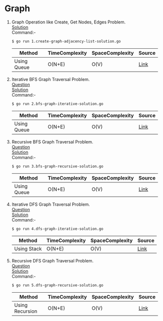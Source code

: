 # Graph
1. Graph Operation like Create, Get Nodes, Edges Problem.
   <br /> [Solution](/15.%20Graph/1.create-graph-adjacency-list-solution.go)
   <br /> Command:-
   ```shell
   $ go run 1.create-graph-adjacency-list-solution.go
   ```

   | Method | TimeComplexity | SpaceComplexity | Source |
   |---|---|---|---|
   | Using Queue | O(N+E) | O(V) | [Link](/15.%20Graph/1.create-graph-adjacency-list-solution.go) |
   
2. Iterative BFS Graph Traversal Problem.
   <br /> [Question](/15.%20Graph/docs/2.bfs-graph-iterative-question.jpg)
   <br /> [Solution](/15.%20Graph/2.bfs-graph-iterative-solution.go)
   <br /> Command:-
   ```shell
   $ go run 2.bfs-graph-iterative-solution.go
   ```

   | Method | TimeComplexity | SpaceComplexity | Source |
   |---|---|---|---|
   | Using Queue | O(N+E) | O(V) | [Link](/15.%20Graph/2.bfs-graph-iterative-solution.go) |  

3. Recursive BFS Graph Traversal Problem.
   <br /> [Question](/15.%20Graph/docs/3.bfs-graph-recursive-question.jpg)
   <br /> [Solution](/15.%20Graph/3.bfs-graph-recursive-solution.go)
   <br /> Command:-
   ```shell
   $ go run 3.bfs-graph-recursive-solution.go
   ```

   | Method | TimeComplexity | SpaceComplexity | Source |
   |---|---|---|---|
   | Using Queue | O(N+E) | O(V) | [Link](/15.%20Graph/3.bfs-graph-recursive-solution.go) |  
   
4. Iterative DFS Graph Traversal Problem.
   <br /> [Question](/15.%20Graph/docs/4.dfs-graph-iterative-question.jpg)
   <br /> [Solution](/15.%20Graph/4.dfs-graph-iterative-solution.go)
   <br /> Command:-
   ```shell
   $ go run 4.dfs-graph-iterative-solution.go
   ```

   | Method | TimeComplexity | SpaceComplexity | Source |
   |---|---|---|---|
   | Using Stack | O(N+E) | O(V) | [Link](/15.%20Graph/4.dfs-graph-iterative-solution.go) |     
   
5. Recursive DFS Graph Traversal Problem.
   <br /> [Question](/15.%20Graph/docs/5.dfs-graph-recursive-question.jpg)
   <br /> [Solution](/15.%20Graph/5.dfs-graph-recursive-solution.go)
   <br /> Command:-
   ```shell
   $ go run 5.dfs-graph-recursive-solution.go
   ```

   | Method | TimeComplexity | SpaceComplexity | Source |
   |---|---|---|---|
   | Using Recursion | O(N+E) | O(V) | [Link](/15.%20Graph/5.dfs-graph-recursive-solution.go) |   